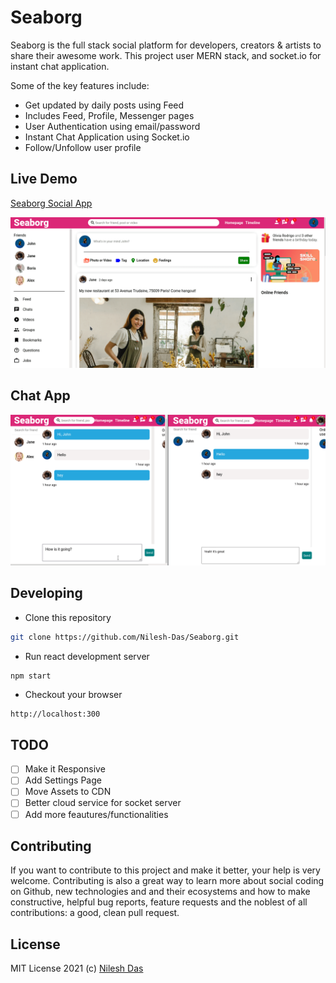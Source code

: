 # Seaborg
Seaborg is the full stack social platform for developers, creators & artists to share their awesome work.
This project user MERN stack, and socket.io for instant chat application.

Some of the key features include:
* Get updated by daily posts using Feed
* Includes Feed, Profile, Messenger pages
* User Authentication using email/password
* Instant Chat Application using Socket.io
* Follow/Unfollow user profile

## Live Demo
[Seaborg Social App](https://seaborg.netlify.app/)

![Demo1](../demo1.gif)

## Chat App
![Demo2](../demo2.gif)

## Developing
- Clone this repository
```bash
git clone https://github.com/Nilesh-Das/Seaborg.git
```
- Run react development server
```bash
npm start
```
- Checkout your browser
```
http://localhost:300
```
## TODO
- [ ] Make it Responsive 
- [ ] Add Settings Page
- [ ] Move Assets to CDN
- [ ] Better cloud service for socket server
- [ ] Add more feautures/functionalities

## Contributing

If you want to contribute to this project and make it better, your help is very welcome. Contributing is also a great way to learn more about social coding on Github, new technologies and and their ecosystems and how to make constructive, helpful bug reports, feature requests and the noblest of all contributions: a good, clean pull request.

## License
MIT License 2021 (c) [Nilesh Das](../LICENSE)
